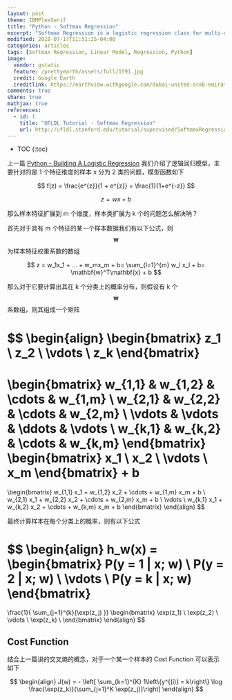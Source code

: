 ```yaml
---
layout: post
theme: IBMPlexSerif
title: "Python - Softmax Regression"
excerpt: "Softmax Regression is a logistic regression class for multi-class classification tasks. 用线性模型解决回归任务中的多分类任务"
modified: 2018-07-17T11:51:25-04:00
categories: articles
tags: [Softmax Regression, Linear Model, Regression, Python]
image:
  vendor: gstatic
  feature: /prettyearth/assets/full/1591.jpg
  credit: Google Earth
  creditlink: https://earthview.withgoogle.com/dubai-united-arab-emirates-1591
comments: true
share: true
mathjax: true
references:
  - id: 1
    title: "UFLDL Tutorial - Softmax Regression"
    url: http://ufldl.stanford.edu/tutorial/supervised/SoftmaxRegression/
---
```


* TOC
{:toc}

上一篇 [Python - Building A Logistic Regression](/articles/python-building-a-logistic-regression/) 我们介绍了逻辑回归模型，主要针对的是 1 个特征维度的样本 x 分为 2 类的问题，模型函数如下

$$ f(z) = \frac{e^{z}}{1 + e^{z}} = \frac{1}{1+e^{-z}} $$

$$ z = wx + b $$

那么样本特征扩展到 m 个维度，样本类扩展为 k 个的问题怎么解决呐？

首先对于具有 m 个特征的某一个样本数据我们有以下公式，则 $$\mathbf{w}$$ 为样本特征权重系数的数组

$$ z = w_1x_1 + ... + w_mx_m  + b= \sum_{l=1}^{m} w_l x_l + b= \mathbf{w}^T\mathbf{x} + b $$

那么对于它要计算出其在 k 个分类上的概率分布，则假设有 k 个 $$\mathbf{w}$$ 系数组，则其组成一个矩阵

$$
\begin{align}
\begin{bmatrix}
z_1 \\
z_2 \\
\vdots \\
z_k
\end{bmatrix}
=
\begin{bmatrix}
w_{1,1} & w_{1,2} & \cdots & w_{1,m} \\
w_{2,1} & w_{2,2} & \cdots & w_{2,m} \\
\vdots & \vdots & \ddots & \vdots \\
w_{k,1} & w_{k,2} & \cdots & w_{k,m}
\end{bmatrix}
\begin{bmatrix}
x_1 \\
x_2 \\
\vdots \\
x_m
\end{bmatrix}
+ 
b
=
\begin{bmatrix}
w_{1,1} x_1 + w_{1,2} x_2 + \cdots + w_{1,m} x_m + b \\
w_{2,1} x_1 + w_{2,2} x_2 + \cdots + w_{2,m} x_m + b \\
\vdots \\
w_{k,1} x_1 + w_{k,2} x_2 + \cdots + w_{k,m} x_m + b
\end{bmatrix}
\end{align}
$$

最终计算样本在每个分类上的概率，则有以下公式

$$
\begin{align}
h_w(x) =
\begin{bmatrix}
P(y = 1 | x; w) \\
P(y = 2 | x; w) \\
\vdots \\
P(y = k | x; w)
\end{bmatrix}
=
\frac{1}{ \sum_{j=1}^{k}{\exp(z_j) }}
\begin{bmatrix}
\exp(z_1) \\
\exp(z_2) \\
\vdots \\
\exp(z_k) \\
\end{bmatrix}
\end{align}
$$

## Cost Function

结合上一篇讲的交叉熵的概念，对于一个某一个样本的 Cost Function 可以表示如下

$$
\begin{align}
J(w) = - \left[ \sum_{k=1}^{K}  1\left\{y^{(i)} = k\right\} \log \frac{\exp(z_k)}{\sum_{j=1}^K \exp(z_j)}\right]
\end{align}
$$

